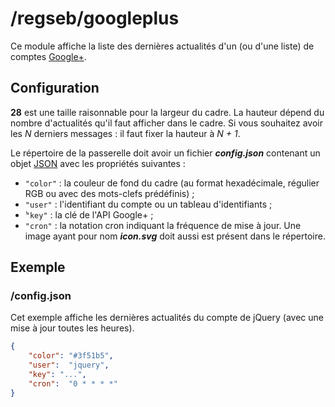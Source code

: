 # /regseb/googleplus
Ce module affiche la liste des dernières actualités d'un (ou d'une liste) de
comptes [Google+](https://plus.google.com).

## Configuration
**28** est une taille raisonnable pour la largeur du cadre. La hauteur dépend
du nombre d'actualités qu'il faut afficher dans le cadre. Si vous souhaitez
avoir les *N* derniers messages : il faut fixer la hauteur à *N + 1*.

Le répertoire de la passerelle doit avoir un fichier ***config.json***
contenant un objet [JSON](http://www.json.org "JavaScript Object Notation")
avec les propriétés suivantes :
- `"color"` : la couleur de fond du cadre (au format hexadécimale, régulier RGB
  ou avec des mots-clefs prédéfinis) ;
- `"user"` : l'identifiant du compte ou un tableau d'identifiants ;
- ̀`"key"` : la clé de l'API Google+ ;
- `"cron"` : la notation cron indiquant la fréquence de mise à jour.
Une image ayant pour nom ***icon.svg*** doit aussi est présent dans le
répertoire.

## Exemple
### /config.json
Cet exemple affiche les dernières actualités du compte de jQuery (avec une mise à
jour toutes les heures).
```JSON
{
    "color": "#3f51b5",
    "user":  "jquery",
    "key": "...",
    "cron":  "0 * * * *"
}
```

